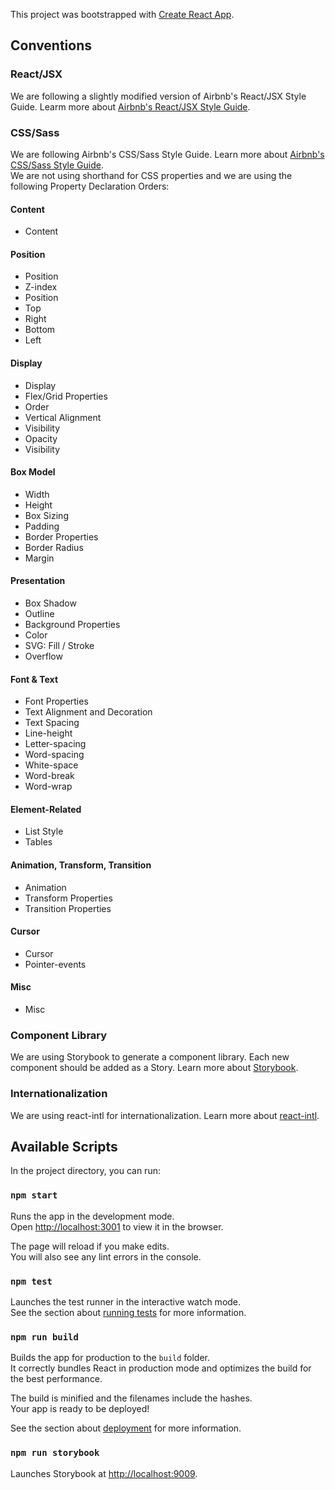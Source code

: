 This project was bootstrapped with [Create React App](https://github.com/facebook/create-react-app).

## Conventions

### React/JSX

We are following a slightly modified version of Airbnb's React/JSX Style Guide. Learm more about [Airbnb's React/JSX Style Guide](https://github.com/airbnb/javascript/tree/master/react).

### CSS/Sass

We are following Airbnb's CSS/Sass Style Guide. Learn more about [Airbnb's CSS/Sass Style Guide](https://github.com/airbnb/css).<br>
We are not using shorthand for CSS properties and we are using the following Property Declaration Orders:<br>
#### Content
- Content

#### Position
- Position
- Z-index
- Position
- Top
- Right
- Bottom
- Left

#### Display
- Display
- Flex/Grid Properties
- Order
- Vertical Alignment
- Visibility
- Opacity
- Visibility

#### Box Model
- Width
- Height
- Box Sizing
- Padding
- Border Properties
- Border Radius
- Margin

#### Presentation
- Box Shadow
- Outline
- Background Properties
- Color
- SVG: Fill / Stroke
- Overflow

#### Font & Text
- Font Properties
- Text Alignment and Decoration
- Text Spacing
- Line-height
- Letter-spacing
- Word-spacing
- White-space
- Word-break
- Word-wrap

#### Element-Related
- List Style
- Tables

#### Animation, Transform, Transition
- Animation
- Transform Properties
- Transition Properties

#### Cursor
- Cursor
- Pointer-events

#### Misc
- Misc

### Component Library

We are using Storybook to generate a component library. Each new component should be added as a Story. Learn more about [Storybook](https://storybook.js.org/docs/basics/introduction/).

### Internationalization

We are using react-intl for internationalization. Learn more about [react-intl](https://github.com/formatjs/react-intl/blob/master/docs/Getting-Started.md).

## Available Scripts

In the project directory, you can run:

### `npm start`

Runs the app in the development mode.<br>
Open [http://localhost:3001](http://localhost:3001) to view it in the browser.

The page will reload if you make edits.<br>
You will also see any lint errors in the console.

### `npm test`

Launches the test runner in the interactive watch mode.<br>
See the section about [running tests](https://facebook.github.io/create-react-app/docs/running-tests) for more information.

### `npm run build`

Builds the app for production to the `build` folder.<br>
It correctly bundles React in production mode and optimizes the build for the best performance.

The build is minified and the filenames include the hashes.<br>
Your app is ready to be deployed!

See the section about [deployment](https://facebook.github.io/create-react-app/docs/deployment) for more information.

### `npm run storybook`

Launches Storybook at [http://localhost:9009](http://localhost:9009).
